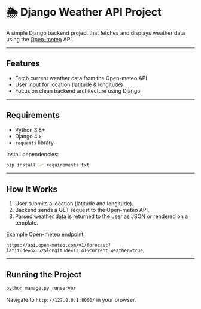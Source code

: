 # 🌦️ Django Weather API Project

A simple Django backend project that fetches and displays weather data using the [Open-meteo](https://open-meteo.com/) API.

---

## Features

- Fetch current weather data from the Open-meteo API
- User input for location (latitude & longitude)
- Focus on clean backend architecture using Django

---

## Requirements

- Python 3.8+
- Django 4.x
- `requests` library

Install dependencies:

```bash
pip install -r requirements.txt
```

---

## How It Works

1. User submits a location (latitude and longitude).
2. Backend sends a GET request to the Open-meteo API.
3. Parsed weather data is returned to the user as JSON or rendered on a template.

Example Open-meteo endpoint:

```
https://api.open-meteo.com/v1/forecast?latitude=52.52&longitude=13.41&current_weather=true
```

---

## Running the Project

```bash
python manage.py runserver
```

Navigate to `http://127.0.0.1:8000/` in your browser.
